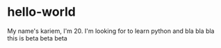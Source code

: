 # hello-world

My name's kariem, I'm 20. I'm looking for to learn python and bla bla bla this is beta beta beta
